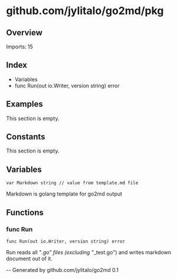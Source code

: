 # github.com/jylitalo/go2md/pkg

## Overview

Imports: 15

## Index
- Variables
- func Run(out io.Writer, version string) error

## Examples

This section is empty.

## Constants

This section is empty.

## Variables

```golang
var Markdown string // value from template.md file
```
Markdown is golang template for go2md output


## Functions

### func Run

```golang
func Run(out io.Writer, version string) error
```
Run reads all "*.go" files (excluding "*_test.go") and writes markdown document out of it.


--
Generated by github.com/jylitalo/go2md 0.1
